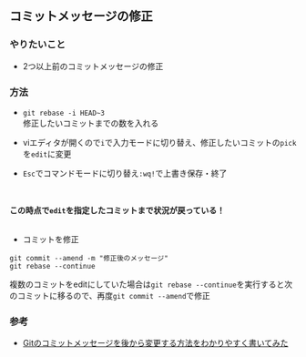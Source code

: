 ## コミットメッセージの修正
### やりたいこと
- 2つ以上前のコミットメッセージの修正

### 方法
- `git rebase -i HEAD~3`  
修正したいコミットまでの数を入れる

- viエディタが開くので`i`で入力モードに切り替え、修正したいコミットの`pick`を`edit`に変更  

- `Esc`でコマンドモードに切り替え`:wq!`で上書き保存・終了  
<br>

**この時点で`edit`を指定したコミットまで状況が戻っている！**  
<br>

- コミットを修正
```
git commit --amend -m "修正後のメッセージ"
git rebase --continue
```  

複数のコミットをeditにしていた場合は`git rebase --continue`を実行すると次のコミットに移るので、再度`git commit --amend`で修正

### 参考
- [Gitのコミットメッセージを後から変更する方法をわかりやすく書いてみた](https://www.granfairs.com/blog/entry-3159/)
